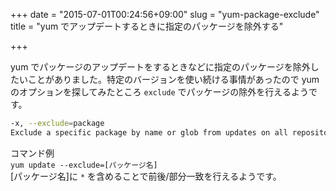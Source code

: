 +++
date = "2015-07-01T00:24:56+09:00"
slug = "yum-package-exclude"
title = "yum でアップデートするときに指定のパッケージを除外する"

+++

yum でパッケージのアップデートをするときなどに指定のパッケージを除外したいことがありました。特定のバージョンを使い続ける事情があったので yum のオプションを探してみたところ `exclude` でパッケージの除外を行えるようです。  

```sh
-x, --exclude=package
Exclude a specific package by name or glob from updates on all repositories.  Configuration Option: exclude
```

コマンド例  
`yum update --exclude=[パッケージ名]`  
[パッケージ名]に `*` を含めることで前後/部分一致を行えるようです。
